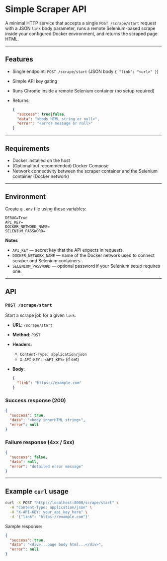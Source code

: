 # Simple Scraper API

A minimal HTTP service that accepts a single `POST /scrape/start` request with a JSON `link` body parameter, runs a remote Selenium-based scrape inside your configured Docker environment, and returns the scraped page HTML.

---

## Features

* Single endpoint: `POST /scrape/start` (JSON body `{ "link": "<url>" }`)
* Simple API key gating
* Runs Chrome inside a remote Selenium container (no setup required)
* Returns:

  ```json
  {
    "success": true|false,
    "data": "<body HTML string or null>",
    "error": "<error message or null>"
  }
  ```
  
---

## Requirements

* Docker installed on the host
* (Optional but recommended) Docker Compose
* Network connectivity between the scraper container and the Selenium container (Docker network)

---

## Environment

Create a `.env` file using these variables:

```
DEBUG=True
API_KEY=
DOCKER_NETWORK_NAME=
SELENIUM_PASSWORD=
```

**Notes**

* `API_KEY` — secret key that the API expects in requests.
* `DOCKER_NETWORK_NAME` — name of the Docker network used to connect scraper and Selenium containers.
* `SELENIUM_PASSWORD` — optional password if your Selenium setup requires one.

---

## API

### `POST /scrape/start`

Start a scrape job for a given `link`.

* **URL**: `/scrape/start`
* **Method**: `POST`
* **Headers**:

  * `Content-Type: application/json`
  * `X-API-KEY: <API_KEY>` (if set)
* **Body**:

  ```json
  {
    "link": "https://example.com"
  }
  ```

### Success response (200)

```json
{
  "success": true,
  "data": "<body innerHTML string>",
  "error": null
}
```

### Failure response (4xx / 5xx)

```json
{
  "success": false,
  "data": null,
  "error": "detailed error message"
}
```

---

## Example `curl` usage

```bash
curl -X POST "http://localhost:8000/scrape/start" \
  -H "Content-Type: application/json" \
  -H "X-API-KEY: your_api_key_here" \
  -d '{"link": "https://example.com"}'
```

Sample response:

```json
{
  "success": true,
  "data": "<div>...page body html...</div>",
  "error": null
}
```
